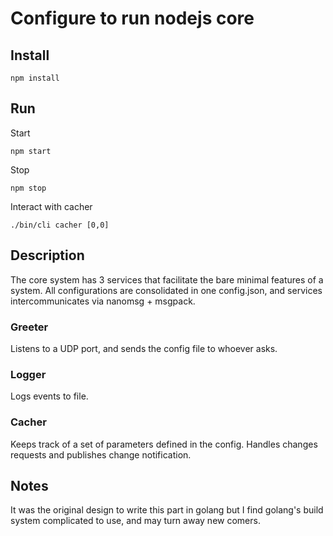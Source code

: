 # Configure to run nodejs core

## Install
    npm install

## Run
Start

    npm start

Stop

    npm stop

Interact with cacher

    ./bin/cli cacher [0,0]

## Description
The core system has 3 services that facilitate the bare minimal features of a system. All configurations are consolidated in one config.json, and services intercommunicates via nanomsg + msgpack.

### Greeter
Listens to a UDP port, and sends the config file to whoever asks.

### Logger
Logs events to file.

### Cacher
Keeps track of a set of parameters defined in the config. Handles changes requests and publishes change notification.

## Notes
It was the original design to write this part in golang but I find golang's build system complicated to use, and may turn away new comers.
